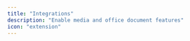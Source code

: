 ```yaml
---
title: "Integrations"
description: "Enable media and office document features"
icon: "extension"
---
```

